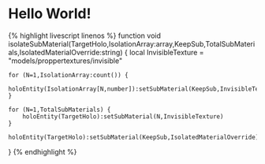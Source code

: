 # Hello World!

{% highlight livescript linenos %}
function void isolateSubMaterial(TargetHolo,IsolationArray:array,KeepSub,TotalSubMaterials,IsolatedMaterialOverride:string) {
    local InvisibleTexture = "models/proppertextures/invisible"

    for (N=1,IsolationArray:count()) {
        holoEntity(IsolationArray[N,number]):setSubMaterial(KeepSub,InvisibleTexture)
    }

    for (N=1,TotalSubMaterials) {
        holoEntity(TargetHolo):setSubMaterial(N,InvisibleTexture)
    }

    holoEntity(TargetHolo):setSubMaterial(KeepSub,IsolatedMaterialOverride)
} 
{% endhighlight %}
